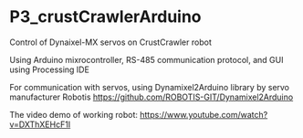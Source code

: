 # P3_crustCrawlerArduino
Control of Dynaixel-MX servos on CrustCrawler robot

Using Arduino mixrocontroller, RS-485 communication protocol, and GUI using Processing IDE

For communication with servos, using Dynamixel2Arduino library by servo manufacturer Robotis
https://github.com/ROBOTIS-GIT/Dynamixel2Arduino

The video demo of working robot:
https://www.youtube.com/watch?v=DXThXEHcF1I
